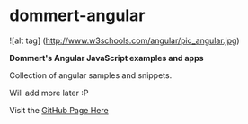 # dommert-angular

![alt tag] (http://www.w3schools.com/angular/pic_angular.jpg)

**Dommert's Angular JavaScript examples and apps**

Collection of angular samples and snippets. 

Will add more later :P

Visit the [GitHub Page Here](http://dommert.github.io/dommert-angular/)
